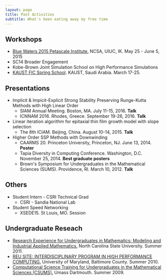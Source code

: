 ```yaml
---
layout: page
title: Past Activities
subtitle: What's been eating away my free time
---
```



## Workshops

- [Blue Waters 2015 Petascale Institute.](http://www.shodor.org/petascale/workshops/bw2015/) NCSA, UIUC, IK. May 25 - June 5, 2015
- SC14 Broader Engagement
- Kobe-Brown Joint Simulation School on High Performance Simulations
- [KAUST FIC Spring School](http://numerics.kaust.edu.sa/FIC-school/schedule.html). KAUST, Saudi Arabia. March 17-25.

## Presentations
- Implicit & Impicit-Explicit Strong Stability Preserving Runge-Kutta Methods with High Linear Order
    - SIAM Annual Meeting. Boston, MA. July 11-15, 2016. **Talk**
    - ICNNAM 2016. Rhodes, Greece. September 19-26, 2016. **Talk**
- Linear iteration algorithm for epitaxial thin film growth model with slope selection
    - The 8th ICIAM. Beijing, China. August 10-14, 2015. **Talk**
- Higher Order SSP Methods with Downwinding
    - CAARMS 20. Princeton University, Princeton, NJ. June 13, 2014. **Poster**
    - Tapia Diversity in Computing Conference. Washington, D.C. November 25, 2014. **Best graduate posters**
    - Brown's Symposium for Undergraduates in the Mathematical Sciences (SUMS). Providence, RI. March 10, 2012. **Talk**

## Others
- Student Intern - CSRI Technical Grad
    - CSRI - Sandia National Lab
- Student Speed Networking
    - XSEDE15. St Louis, MO. Session

## Undergraduate Reseach
- [Research Experience for Undergraduates in Mathematics: Modeling and Industrial Applied Mathematics.](https://math.sciences.ncsu.edu/undergraduate/reu-at-nc-state/) North Carolina State University. Summer 2011.
- [REU SITE: INTERDISCIPLINARY PROGRAM IN HIGH PERFORMANCE COMPUTING.](https://www.umbc.edu/hpcreu/2010/projects/team1.php) University of Maryland, Baltimore County. Summer 2010.
- [Computational Science Training for Undergraduates in the Mathematical Sciences (CSUMS).](https://compmath.wordpress.com/) Umass Dartmouth. Summer 2009.
